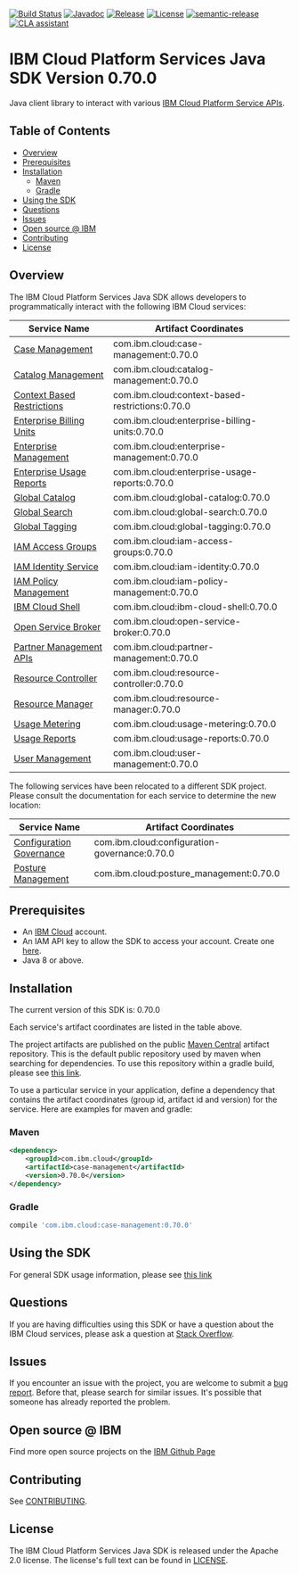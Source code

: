 [![Build Status](https://github.com/IBM/platform-services-java-sdk/actions/workflows/build.yaml/badge.svg)](https://github.com/IBM/platform-services-java-sdk/actions/workflows/build.yaml)
[![Javadoc](https://img.shields.io/static/v1?label=javadoc&message=latest&color=blue)](https://ibm.github.io/platform-services-java-sdk/docs/latest)
[![Release](https://img.shields.io/github/v/release/IBM/platform-services-java-sdk)](https://github.com/IBM/platform-services-java-sdk/releases/latest)
[![License](https://img.shields.io/badge/License-Apache%202.0-blue.svg)](https://opensource.org/licenses/Apache-2.0)
[![semantic-release](https://img.shields.io/badge/%20%20%F0%9F%93%A6%F0%9F%9A%80-semantic--release-e10079.svg)](https://github.com/semantic-release/semantic-release)
[![CLA assistant](https://cla-assistant.io/readme/badge/IBM/platform-services-java-sdk)](https://cla-assistant.io/IBM/platform-services-java-sdk)



# IBM Cloud Platform Services Java SDK Version 0.70.0

Java client library to interact with various 
[IBM Cloud Platform Service APIs](https://cloud.ibm.com/docs?tab=api-docs&category=platform_services).

## Table of Contents

<!--
  The TOC below is generated using the `markdown-toc` node package.

      https://github.com/jonschlinkert/markdown-toc

  You should regenerate the TOC after making changes to this file.

      npx markdown-toc --maxdepth 4 -i README.md
  -->

<!-- toc -->

- [Overview](#overview)
- [Prerequisites](#prerequisites)
- [Installation](#installation)
  * [Maven](#maven)
  * [Gradle](#gradle)
- [Using the SDK](#using-the-sdk)
- [Questions](#questions)
- [Issues](#issues)
- [Open source @ IBM](#open-source--ibm)
- [Contributing](#contributing)
- [License](#license)

<!-- tocstop -->

## Overview

The IBM Cloud Platform Services Java SDK allows developers to programmatically interact with the following IBM Cloud services:

Service Name | Artifact Coordinates
--- | --- 
[Case Management](https://cloud.ibm.com/apidocs/case-management?code=java) | com.ibm.cloud:case-management:0.70.0
[Catalog Management](https://cloud.ibm.com/apidocs/resource-catalog/private-catalog?code=java) | com.ibm.cloud:catalog-management:0.70.0
[Context Based Restrictions](https://cloud.ibm.com/apidocs/context-based-restrictions?code=java) | com.ibm.cloud:context-based-restrictions:0.70.0
[Enterprise Billing Units](https://cloud.ibm.com/apidocs/enterprise-apis/billing-unit?code=java) | com.ibm.cloud:enterprise-billing-units:0.70.0
[Enterprise Management](https://cloud.ibm.com/apidocs/enterprise-apis/enterprise?code=java) | com.ibm.cloud:enterprise-management:0.70.0
[Enterprise Usage Reports](https://cloud.ibm.com/apidocs/enterprise-apis/resource-usage-reports?code=java) | com.ibm.cloud:enterprise-usage-reports:0.70.0
[Global Catalog](https://cloud.ibm.com/apidocs/resource-catalog/global-catalog?code=java) | com.ibm.cloud:global-catalog:0.70.0
[Global Search](https://cloud.ibm.com/apidocs/search?code=java) | com.ibm.cloud:global-search:0.70.0
[Global Tagging](https://cloud.ibm.com/apidocs/tagging?code=java) | com.ibm.cloud:global-tagging:0.70.0
[IAM Access Groups](https://cloud.ibm.com/apidocs/iam-access-groups?code=java) | com.ibm.cloud:iam-access-groups:0.70.0
[IAM Identity Service](https://cloud.ibm.com/apidocs/iam-identity-token-api?code=java) | com.ibm.cloud:iam-identity:0.70.0
[IAM Policy Management](https://cloud.ibm.com/apidocs/iam-policy-management?code=java) | com.ibm.cloud:iam-policy-management:0.70.0
[IBM Cloud Shell](https://cloud.ibm.com/apidocs/cloudshell?code=java) | com.ibm.cloud:ibm-cloud-shell:0.70.0
[Open Service Broker](https://cloud.ibm.com/apidocs/resource-controller/ibm-cloud-osb-api?code=java) | com.ibm.cloud:open-service-broker:0.70.0
[Partner Management APIs](https://cloud.ibm.com/apidocs/partner-apis/partner?code=go) | com.ibm.cloud:partner-management:0.70.0
[Resource Controller](https://cloud.ibm.com/apidocs/resource-controller/resource-controller?code=java) | com.ibm.cloud:resource-controller:0.70.0
[Resource Manager](https://cloud.ibm.com/apidocs/resource-controller/resource-manager?code=java) | com.ibm.cloud:resource-manager:0.70.0
[Usage Metering](https://cloud.ibm.com/apidocs/usage-metering?code=java) | com.ibm.cloud:usage-metering:0.70.0
[Usage Reports](https://cloud.ibm.com/apidocs/metering-reporting?code=java) | com.ibm.cloud:usage-reports:0.70.0
[User Management](https://cloud.ibm.com/apidocs/user-management?code=java) | com.ibm.cloud:user-management:0.70.0

The following services have been relocated to a different SDK project.
Please consult the documentation for each service to determine the new location:

Service Name | Artifact Coordinates
--- | --- 
[Configuration Governance](https://cloud.ibm.com/apidocs/security-compliance/config?code=java) | com.ibm.cloud:configuration-governance:0.70.0
[Posture Management](https://cloud.ibm.com/apidocs/security-compliance/posture?code=java) | com.ibm.cloud:posture_management:0.70.0

## Prerequisites

[ibm-cloud-onboarding]: https://cloud.ibm.com/registration

* An [IBM Cloud][ibm-cloud-onboarding] account.
* An IAM API key to allow the SDK to access your account. Create one [here](https://cloud.ibm.com/iam/apikeys).
* Java 8 or above.

## Installation
The current version of this SDK is: 0.70.0

Each service's artifact coordinates are listed in the table above.

The project artifacts are published on the public [Maven Central](https://repo1.maven.org/maven2/)
artifact repository.  This is the default public repository used by maven when searching for dependencies.
To use this repository within a gradle build, please see
[this link](https://docs.gradle.org/current/userguide/declaring_repositories.html).

To use a particular service in your application, define a dependency that contains the
artifact coordinates (group id, artifact id and version) for the service.
Here are examples for maven and gradle:

### Maven

```xml
<dependency>
    <groupId>com.ibm.cloud</groupId>
    <artifactId>case-management</artifactId>
    <version>0.70.0</version>
</dependency>
```

### Gradle
```gradle
compile 'com.ibm.cloud:case-management:0.70.0'
```

## Using the SDK
For general SDK usage information, please see [this link](https://github.com/IBM/ibm-cloud-sdk-common/blob/main/README.md)

## Questions

If you are having difficulties using this SDK or have a question about the IBM Cloud services,
please ask a question at
[Stack Overflow](http://stackoverflow.com/questions/ask?tags=ibm-cloud).

## Issues
If you encounter an issue with the project, you are welcome to submit a
[bug report](https://github.com/IBM/platform-services-java-sdk/issues).
Before that, please search for similar issues. It's possible that someone has already reported the problem.

## Open source @ IBM
Find more open source projects on the [IBM Github Page](http://ibm.github.io/)

## Contributing
See [CONTRIBUTING](CONTRIBUTING.md).

## License

The IBM Cloud Platform Services Java SDK is released under the Apache 2.0 license.
The license's full text can be found in
[LICENSE](LICENSE).
